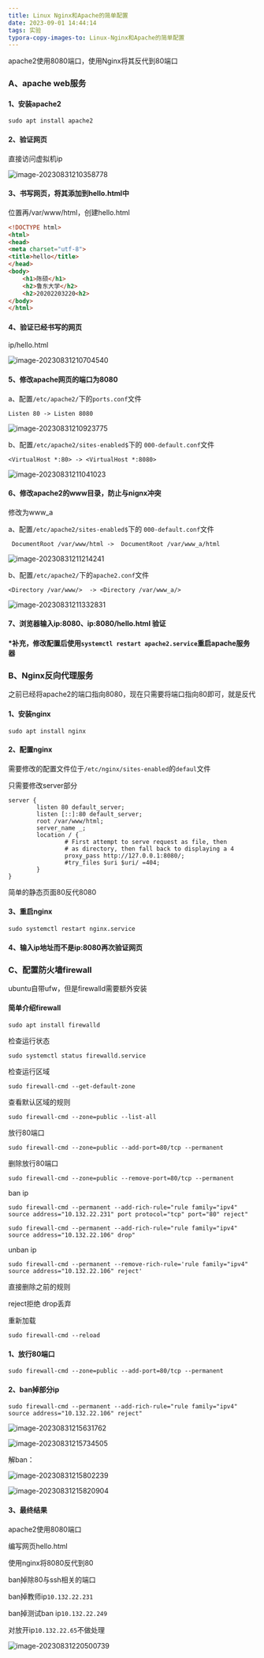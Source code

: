```yaml
---
title: Linux Nginx和Apache的简单配置
date: 2023-09-01 14:44:14
tags: 实验
typora-copy-images-to: Linux-Nginx和Apache的简单配置
---
```


apache2使用8080端口，使用Nginx将其反代到80端口

### A、apache web服务

#### 1、安装apache2

```shell
sudo apt install apache2
```

#### 2、验证网页

直接访问虚拟机ip

![image-20230831210358778](Linux-Nginx和Apache的简单配置/image-20230831210358778.png)

#### 3、书写网页，将其添加到hello.html中

位置再/var/www/html，创建hello.html

```html
<!DOCTYPE html>
<html>
<head>
<meta charset="utf-8">
<title>hello</title>
</head>
<body>
    <h1>陈硕</h1>
    <h2>鲁东大学</h2>
    <h2>20202203220<h2>
</body>
</html>
```

#### 4、验证已经书写的网页

ip/hello.html

![image-20230831210704540](Linux-Nginx和Apache的简单配置/image-20230831210704540.png)

#### 5、修改apache网页的端口为8080

a、配置`/etc/apache2/`下的`ports.conf`文件

```shell
Listen 80 -> Listen 8080
```

![image-20230831210923775](Linux-Nginx和Apache的简单配置/image-20230831210923775.png)

b、配置`/etc/apache2/sites-enabled$`下的 `000-default.conf`文件

```
<VirtualHost *:80> -> <VirtualHost *:8080>
```

![image-20230831211041023](Linux-Nginx和Apache的简单配置/image-20230831211041023.png)

#### 6、修改apache2的www目录，防止与nignx冲突

修改为www_a

a、配置`/etc/apache2/sites-enabled$`下的 `000-default.conf`文件

```
 DocumentRoot /var/www/html ->  DocumentRoot /var/www_a/html
```

![image-20230831211214241](Linux-Nginx和Apache的简单配置/image-20230831211214241.png)

b、配置`/etc/apache2/`下的`apache2.conf`文件

```
<Directory /var/www/>  -> <Directory /var/www_a/>
```

![image-20230831211332831](Linux-Nginx和Apache的简单配置/image-20230831211332831.png)

#### 7、浏览器输入ip:8080、ip:8080/hello.html 验证

#### *补充，修改配置后使用`systemctl restart apache2.service`重启apache服务器

### B、Nginx反向代理服务

之前已经将apache2的端口指向8080，现在只需要将端口指向80即可，就是反代

#### 1、安装nginx

```shell
sudo apt install nginx
```

#### 2、配置nginx

需要修改的配置文件位于`/etc/nginx/sites-enabled`的`defaul`文件

只需要修改server部分

```shell
server {
        listen 80 default_server;
        listen [::]:80 default_server;
        root /var/www/html;
        server_name _;
        location / {
                # First attempt to serve request as file, then
                # as directory, then fall back to displaying a 4
                proxy_pass http://127.0.0.1:8080/;
                #try_files $uri $uri/ =404;
        }
}
```

简单的静态页面80反代8080

#### 3、重启nginx

```shell
sudo systemctl restart nginx.service
```

#### 4、输入ip地址而不是ip:8080再次验证网页



### C、配置防火墙firewall

ubuntu自带ufw，但是firewalld需要额外安装

#### 简单介绍firewall

```shell
sudo apt install firewalld
```

检查运行状态

```shell
sudo systemctl status firewalld.service
```

检查运行区域

```shell
sudo firewall-cmd --get-default-zone
```

查看默认区域的规则

```shell
sudo firewall-cmd --zone=public --list-all
```

放行80端口

```shell
sudo firewall-cmd --zone=public --add-port=80/tcp --permanent
```

删除放行80端口

```shell
sudo firewall-cmd --zone=public --remove-port=80/tcp --permanent
```

ban ip

```shell
sudo firewall-cmd --permanent --add-rich-rule="rule family="ipv4" source address="10.132.22.231" port protocol="tcp" port="80" reject"
```

```shell
sudo firewall-cmd --permanent --add-rich-rule="rule family="ipv4" source address="10.132.22.106" drop"
```

unban ip

```shell
sudo firewall-cmd --permanent --remove-rich-rule='rule family="ipv4" source address="10.132.22.106" reject'
```

直接删除之前的规则

reject拒绝 drop丢弃

重新加载

```shell
sudo firewall-cmd --reload
```

#### 1、放行80端口

```shell
sudo firewall-cmd --zone=public --add-port=80/tcp --permanent
```

#### 2、ban掉部分ip

```shell
sudo firewall-cmd --permanent --add-rich-rule="rule family="ipv4" source address="10.132.22.106" reject"
```

![image-20230831215631762](Linux-Nginx和Apache的简单配置/image-20230831215631762.png)

![image-20230831215734505](Linux-Nginx和Apache的简单配置/image-20230831215734505.png)

解ban：

![image-20230831215802239](Linux-Nginx和Apache的简单配置/image-20230831215802239.png)

![image-20230831215820904](Linux-Nginx和Apache的简单配置/image-20230831215820904.png)

#### 3、最终结果

apache2使用8080端口

编写网页hello.html

使用nginx将8080反代到80

ban掉除80与ssh相关的端口

ban掉教师ip`10.132.22.231`

ban掉测试ban ip`10.132.22.249`

对放开ip`10.132.22.65`不做处理

![image-20230831220500739](Linux-Nginx和Apache的简单配置/image-20230831220500739.png)


